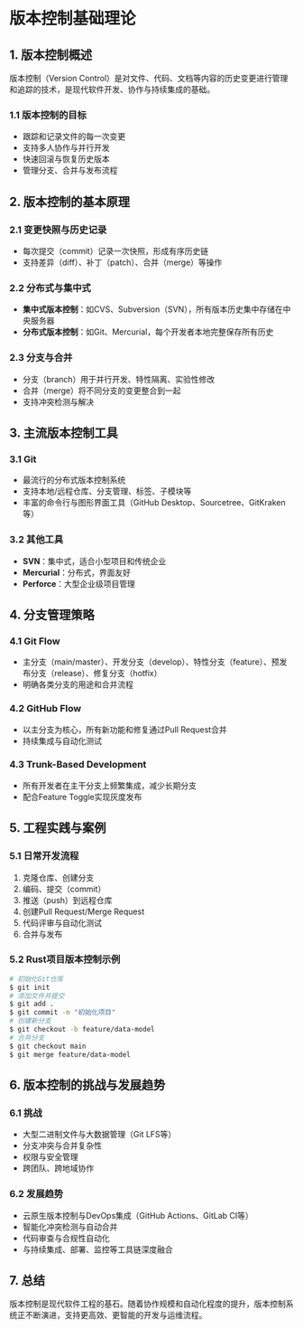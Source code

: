 # 版本控制基础理论

## 1. 版本控制概述

版本控制（Version Control）是对文件、代码、文档等内容的历史变更进行管理和追踪的技术，是现代软件开发、协作与持续集成的基础。

### 1.1 版本控制的目标

- 跟踪和记录文件的每一次变更
- 支持多人协作与并行开发
- 快速回滚与恢复历史版本
- 管理分支、合并与发布流程

## 2. 版本控制的基本原理

### 2.1 变更快照与历史记录

- 每次提交（commit）记录一次快照，形成有序历史链
- 支持差异（diff）、补丁（patch）、合并（merge）等操作

### 2.2 分布式与集中式

- **集中式版本控制**：如CVS、Subversion（SVN），所有版本历史集中存储在中央服务器
- **分布式版本控制**：如Git、Mercurial，每个开发者本地完整保存所有历史

### 2.3 分支与合并

- 分支（branch）用于并行开发、特性隔离、实验性修改
- 合并（merge）将不同分支的变更整合到一起
- 支持冲突检测与解决

## 3. 主流版本控制工具

### 3.1 Git

- 最流行的分布式版本控制系统
- 支持本地/远程仓库、分支管理、标签、子模块等
- 丰富的命令行与图形界面工具（GitHub Desktop、Sourcetree、GitKraken等）

### 3.2 其他工具

- **SVN**：集中式，适合小型项目和传统企业
- **Mercurial**：分布式，界面友好
- **Perforce**：大型企业级项目管理

## 4. 分支管理策略

### 4.1 Git Flow

- 主分支（main/master）、开发分支（develop）、特性分支（feature）、预发布分支（release）、修复分支（hotfix）
- 明确各类分支的用途和合并流程

### 4.2 GitHub Flow

- 以主分支为核心，所有新功能和修复通过Pull Request合并
- 持续集成与自动化测试

### 4.3 Trunk-Based Development

- 所有开发者在主干分支上频繁集成，减少长期分支
- 配合Feature Toggle实现灰度发布

## 5. 工程实践与案例

### 5.1 日常开发流程

1. 克隆仓库、创建分支
2. 编码、提交（commit）
3. 推送（push）到远程仓库
4. 创建Pull Request/Merge Request
5. 代码评审与自动化测试
6. 合并与发布

### 5.2 Rust项目版本控制示例

```bash
# 初始化Git仓库
$ git init
# 添加文件并提交
$ git add .
$ git commit -m "初始化项目"
# 创建新分支
$ git checkout -b feature/data-model
# 合并分支
$ git checkout main
$ git merge feature/data-model
```

## 6. 版本控制的挑战与发展趋势

### 6.1 挑战

- 大型二进制文件与大数据管理（Git LFS等）
- 分支冲突与合并复杂性
- 权限与安全管理
- 跨团队、跨地域协作

### 6.2 发展趋势

- 云原生版本控制与DevOps集成（GitHub Actions、GitLab CI等）
- 智能化冲突检测与自动合并
- 代码审查与合规性自动化
- 与持续集成、部署、监控等工具链深度融合

## 7. 总结

版本控制是现代软件工程的基石。随着协作规模和自动化程度的提升，版本控制系统正不断演进，支持更高效、更智能的开发与运维流程。
